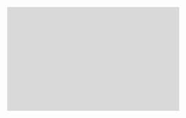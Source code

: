 <svg width="401" height="242" viewBox="0 0 401 242" fill="none" xmlns="http://www.w3.org/2000/svg">
<rect width="401" height="242" fill="#D9D9D9"/>
</svg>
